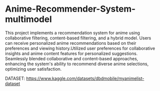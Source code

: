 # Anime-Recommender-System-multimodel
This project implements a recommendation system for anime using collaborative filtering, content-based filtering, and a hybrid model. Users can receive personalized anime recommendations based on their preferences and viewing history.Utilized user preferences for collaborative insights and anime content features for personalized suggestions. Seamlessly blended collaborative and content-based approaches, enhancing the system's ability to recommend diverse anime selections, optimizing user satisfaction. 

DATASET: https://www.kaggle.com/datasets/dbdmobile/myanimelist-dataset
